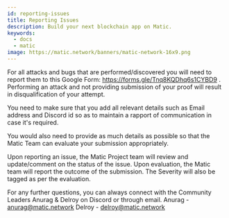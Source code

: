 ```yaml
---
id: reporting-issues
title: Reporting Issues
description: Build your next blockchain app on Matic.
keywords:
  - docs
  - matic
image: https://matic.network/banners/matic-network-16x9.png 
---
```


For all attacks and bugs that are performed/discovered you will need to report them to this Google Form: https://forms.gle/Tnq8KQDhq6s1CYBD9 . Performing an attack and not providing submission of your proof will result in disqualification of your attempt. 

You need to make sure that you add all relevant details such as Email address and Discord id so as to maintain a rapport of communication in case it's required.

You would also need to provide as much details as possible so that the Matic Team can evaluate your submission appropriately.

Upon reporting an issue, the Matic Project team will review and update/comment on the status of the issue. Upon evaluation, the Matic team will report the outcome of the submission. The Severity will also be tagged as per the evaluation.

For any further questions, you can always connect with the Community Leaders Anurag & Delroy on Discord or through email.
Anurag - anurag@matic.network
Delroy - delroy@matic.network